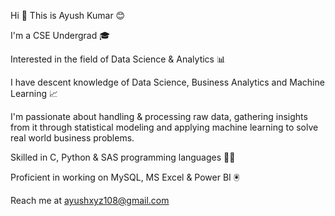 Hi 👋
This is Ayush Kumar 😊

I'm a CSE Undergrad 🎓 

Interested in the field of Data Science & Analytics 📊

I have descent knowledge of Data Science, Business Analytics and Machine Learning 📈

I'm passionate about handling & processing raw data,
gathering insights from it through statistical modeling and
applying machine learning to solve real world business problems. 

Skilled in C, Python & SAS programming languages 👨‍💻

Proficient in working on MySQL, MS Excel & Power BI 🖲️

Reach me at ayushxyz108@gmail.com
